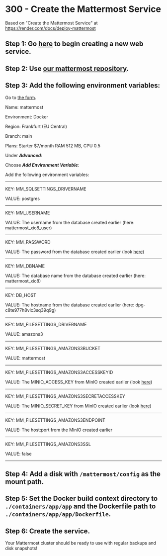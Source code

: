# 300 - Create the Mattermost Service

Based on "Create the Mattermost Service" at https://render.com/docs/deploy-mattermost

## Step 1: Go [here](https://dashboard.render.com/select-repo?type=web) to begin creating a new web service.

## Step 2: Use [our mattermost repository](https://github.com/vanHeemstraSystems/mattermost-headstart/browse).

## Step 3: Add the following environment variables:

Go to [the form](https://dashboard.render.com/web/new).

Name: mattermost

Environment: Docker

Region: Frankfurt (EU Central)

Branch: main

Plans: Starter $7/month RAM 512 MB, CPU 0.5

Under ***Advanced***:

Choose ***Add Environment Variable***:

Add the following environment variables:
___
KEY: MM_SQLSETTINGS_DRIVERNAME

VALUE: postgres
___
KEY: MM_USERNAME

VALUE: The username from the database created earlier (here: mattermost_xic8_user)
___
KEY: MM_PASSWORD

VALUE: The password from the database created earlier (look [here](https://dashboard.render.com/d/dpg-c8te977h8vlc3sq39q9g/info))
___
KEY: MM_DBNAME

VALUE: The database name from the database created earlier (here: mattermost_xic8)
___
KEY: DB_HOST

VALUE: The hostname from the database created earlier (here: dpg-c8te977h8vlc3sq39q9g)
___
KEY: MM_FILESETTINGS_DRIVERNAME	

VALUE: amazons3
___
KEY: MM_FILESETTINGS_AMAZONS3BUCKET

VALUE: mattermost
___
KEY: MM_FILESETTINGS_AMAZONS3ACCESSKEYID

VALUE: The MINIO_ACCESS_KEY from MinIO created earlier (look [here](https://dashboard.render.com/pserv/srv-c8tf51s41ls5dnacg3m0/env))
___
KEY: MM_FILESETTINGS_AMAZONS3SECRETACCESSKEY

VALUE: The MINIO_SECRET_KEY from MinIO created earlier (look [here](https://dashboard.render.com/pserv/srv-c8tf51s41ls5dnacg3m0/env))
___
KEY: MM_FILESETTINGS_AMAZONS3ENDPOINT

VALUE: The host:port from the MinIO created earlier
___
KEY: MM_FILESETTINGS_AMAZONS3SSL	

VALUE: false
___

## Step 4: Add a disk with ```/mattermost/config``` as the mount path.

## Step 5: Set the Docker build context directory to ```./containers/app/app``` and the Dockerfile path to ```./containers/app/app/Dockerfile```.

## Step 6: Create the service.

Your Mattermost cluster should be ready to use with regular backups and disk snapshots!
